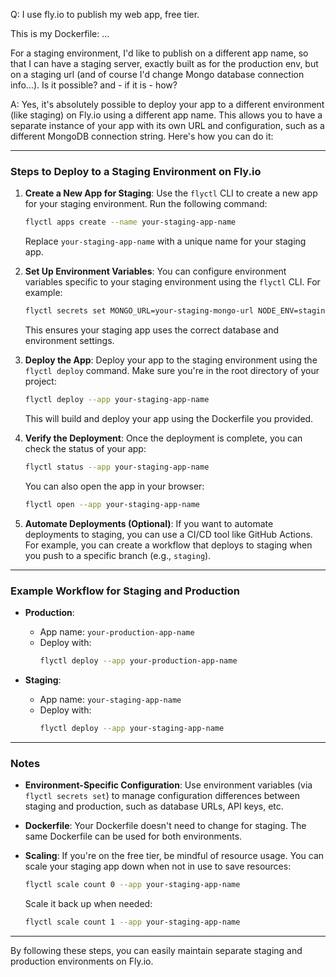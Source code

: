 Q: I use fly.io to publish my web app, free tier.

This is my Dockerfile: ...

For a staging environment, I'd like to publish on a different app name, so that I can have a staging server, exactly built as for the production env, but on a staging url (and of course I'd change Mongo database connection info...).
Is it possible? and - if it is - how?

A: Yes, it's absolutely possible to deploy your app to a different environment (like staging) on Fly.io using a different app name. This allows you to have a separate instance of your app with its own URL and configuration, such as a different MongoDB connection string. Here's how you can do it:

---

### Steps to Deploy to a Staging Environment on Fly.io

1. **Create a New App for Staging**:
   Use the `flyctl` CLI to create a new app for your staging environment. Run the following command:
   ```bash
   flyctl apps create --name your-staging-app-name
   ```
   Replace `your-staging-app-name` with a unique name for your staging app.

2. **Set Up Environment Variables**:
   You can configure environment variables specific to your staging environment using the `flyctl` CLI. For example:
   ```bash
   flyctl secrets set MONGO_URL=your-staging-mongo-url NODE_ENV=staging
   ```
   This ensures your staging app uses the correct database and environment settings.

3. **Deploy the App**:
   Deploy your app to the staging environment using the `flyctl deploy` command. Make sure you're in the root directory of your project:
   ```bash
   flyctl deploy --app your-staging-app-name
   ```
   This will build and deploy your app using the Dockerfile you provided.

4. **Verify the Deployment**:
   Once the deployment is complete, you can check the status of your app:
   ```bash
   flyctl status --app your-staging-app-name
   ```
   You can also open the app in your browser:
   ```bash
   flyctl open --app your-staging-app-name
   ```

5. **Automate Deployments (Optional)**:
   If you want to automate deployments to staging, you can use a CI/CD tool like GitHub Actions. For example, you can create a workflow that deploys to staging when you push to a specific branch (e.g., `staging`).

---

### Example Workflow for Staging and Production

- **Production**:
  - App name: `your-production-app-name`
  - Deploy with:
    ```bash
    flyctl deploy --app your-production-app-name
    ```

- **Staging**:
  - App name: `your-staging-app-name`
  - Deploy with:
    ```bash
    flyctl deploy --app your-staging-app-name
    ```

---

### Notes

- **Environment-Specific Configuration**:
  Use environment variables (via `flyctl secrets set`) to manage configuration differences between staging and production, such as database URLs, API keys, etc.

- **Dockerfile**:
  Your Dockerfile doesn't need to change for staging. The same Dockerfile can be used for both environments.

- **Scaling**:
  If you're on the free tier, be mindful of resource usage. You can scale your staging app down when not in use to save resources:
  ```bash
  flyctl scale count 0 --app your-staging-app-name
  ```
  Scale it back up when needed:
  ```bash
  flyctl scale count 1 --app your-staging-app-name
  ```

---

By following these steps, you can easily maintain separate staging and production environments on Fly.io.